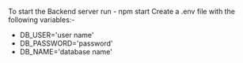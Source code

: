 To start the Backend server run - npm start
Create a .env file with the following variables:-
 - DB_USER='user name'
 - DB_PASSWORD='password'
 - DB_NAME='database name'
